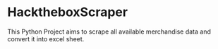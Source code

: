 # HacktheboxScraper
This  Python Project aims to scrape all available merchandise data and convert it into excel sheet.
